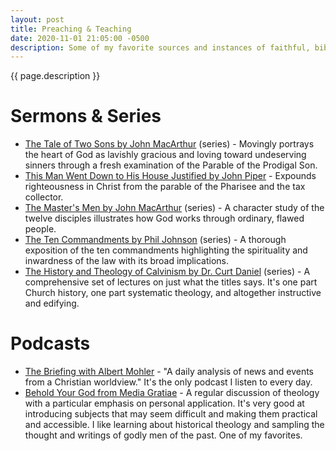 ```yaml
---
layout: post
title: Preaching & Teaching
date: 2020-11-01 21:05:00 -0500
description: Some of my favorite sources and instances of faithful, biblical preaching and teaching.
---
```


{{ page.description }}

<!-- # Preachers & Teachers -->

# Sermons & Series

* [The Tale of Two Sons by John MacArthur](https://www.gty.org/library/topical-series-library/294/the-tale-of-two-sons) (series) - Movingly portrays the heart of God as lavishly gracious and loving toward undeserving sinners through a fresh examination of the Parable of the Prodigal Son.
* [This Man Went Down to His House Justified by John Piper](https://www.desiringgod.org/messages/this-man-went-down-to-his-house-justified) - Expounds righteousness in Christ from the parable of the Pharisee and the tax collector.
* [The Master's Men by John MacArthur](https://www.gty.org/library/topical-series-library/79/the-masters-men) (series) - A character study of the twelve disciples illustrates how God works through ordinary, flawed people.
* [The Ten Commandments by Phil Johnson](https://www.thegracelifepulpit.com/pj-cda03.htm) (series) - A thorough exposition of the ten commandments highlighting the spirituality and inwardness of the law with its broad implications.
* [The History and Theology of Calvinism by Dr. Curt Daniel](https://www.monergism.com/thethreshold/articles/onsite/histtheocalvin.html) (series) - A comprehensive set of lectures on just what the titles says. It's one part Church history, one part systematic theology, and altogether instructive and edifying.

<!-- # Lectures & Courses -->

# Podcasts

* [The Briefing with Albert Mohler](https://www.sbts.edu/briefing/) - "A daily analysis of news and events from a Christian worldview." It's the only podcast I listen to every day.
* [Behold Your God from Media Gratiae](https://www.mediagratiae.org/blog/category/Behold+Your+God+Podcast) - A regular discussion of theology with a particular emphasis on personal application. It's very good at introducing subjects that may seem difficult and making them practical and accessible. I like learning about historical theology and sampling the thought and writings of godly men of the past. One of my favorites. 

<!-- # Websites & Ministries -->
